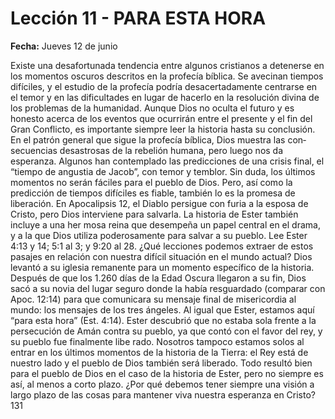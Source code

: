 # Lección 11 - PARA ESTA HORA

**Fecha:** Jueves 12 de junio


Existe una desafortunada tendencia entre algunos cristianos a detenerse en los momentos oscuros descritos en la profecía bíblica. Se avecinan tiempos difíciles, y el estudio de la profecía podría desacertadamente centrarse en el temor y en las dificultades en lugar de hacerlo en la resolución divina de los problemas de la humanidad. Aunque Dios no oculta el futuro y es honesto acerca de los eventos que ocurrirán entre el presente y el fin del Gran Conflicto, es importante siempre leer la historia hasta su conclusión. En el patrón general que sigue la profecía bíblica, Dios muestra las con­ secuencias desastrosas de la rebelión humana, pero luego nos da esperanza. Algunos han contemplado las predicciones de una crisis final, el “tiempo de angustia de Jacob”, con temor y temblor. Sin duda, los últimos momentos no serán fáciles para el pueblo de Dios. Pero, así como la predicción de tiempos difíciles es fiable, también lo es la promesa de liberación. En Apocalipsis 12, el Diablo persigue con furia a la esposa de Cristo, pero Dios interviene para salvarla. La historia de Ester también incluye a una her­ mosa reina que desempeña un papel central en el drama, y a la que Dios utiliza poderosamente para salvar a su pueblo. Lee Ester 4:13 y 14; 5:1 al 3; y 9:20 al 28. ¿Qué lecciones podemos extraer de estos pasajes en relación con nuestra difícil situación en el mundo actual? Dios levantó a su iglesia remanente para un momento específico de la historia. Después de que los 1.260 días de la Edad Oscura llegaron a su fin, Dios sacó a su novia del lugar seguro donde la había resguardado (comparar con Apoc. 12:14) para que comunicara su mensaje final de misericordia al mundo: los mensajes de los tres ángeles. Al igual que Ester, estamos aquí “para esta hora” (Est. 4:14). Ester descubrió que no estaba sola frente a la persecución de Amán contra su pueblo, ya que contó con el favor del rey, y su pueblo fue finalmente libe­ rado. Nosotros tampoco estamos solos al entrar en los últimos momentos de la historia de la Tierra: el Rey está de nuestro lado y el pueblo de Dios también será liberado. Todo resultó bien para el pueblo de Dios en el caso de la historia de Ester, pero no siempre es así, al menos a corto plazo. ¿Por qué debemos tener siempre una visión a largo plazo de las cosas para mantener viva nuestra esperanza en Cristo? 131